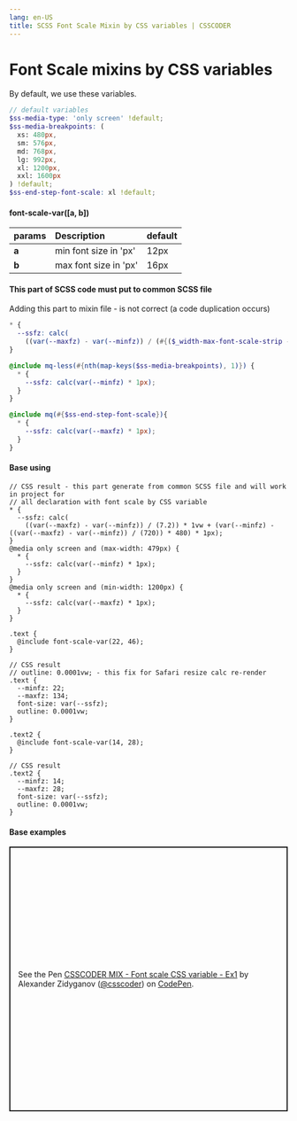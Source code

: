 ```yaml
---
lang: en-US
title: SCSS Font Scale Mixin by CSS variables | CSSCODER
---
```


# Font Scale mixins by CSS variables

By default, we use these variables.

```scss
// default variables
$ss-media-type: 'only screen' !default;
$ss-media-breakpoints: (
  xs: 480px,
  sm: 576px,
  md: 768px,
  lg: 992px,
  xl: 1200px,
  xxl: 1600px
) !default;
$ss-end-step-font-scale: xl !default;
```

#### font-scale-var([a, b])
| params            | Description               | default       |
| :-------------    |:-------------             | :----------   |
| **a**             | min font size in 'px'     | 12px          |
| **b**             | max font size in 'px'     | 16px          |

#### This part of SCSS code must put to common SCSS file
Adding this part to mixin file - is not correct (a сode duplication occurs)

```scss
* {
  --ssfz: calc(
    ((var(--maxfz) - var(--minfz)) / (#{($_width-max-font-scale-strip - $_width-min-font-scale-strip) / 100 })) * 1vw + (var(--minfz) - ((var(--maxfz) - var(--minfz)) / (#{$_width-max-font-scale-strip - $_width-min-font-scale-strip})) * #{$_width-min-font-scale-strip}) * 1px);
}

@include mq-less(#{nth(map-keys($ss-media-breakpoints), 1)}) {
  * {
    --ssfz: calc(var(--minfz) * 1px);
  }
}

@include mq(#{$ss-end-step-font-scale}){
  * {
    --ssfz: calc(var(--maxfz) * 1px);
  }
}
```

#### Base using 
```scss{19,32}
// CSS result - this part generate from common SCSS file and will work in project for
// all declaration with font scale by CSS variable
* {
  --ssfz: calc(
    ((var(--maxfz) - var(--minfz)) / (7.2)) * 1vw + (var(--minfz) - ((var(--maxfz) - var(--minfz)) / (720)) * 480) * 1px);
}
@media only screen and (max-width: 479px) {
  * {
    --ssfz: calc(var(--minfz) * 1px);
  }
}
@media only screen and (min-width: 1200px) {
  * {
    --ssfz: calc(var(--maxfz) * 1px);
  }
}

.text {
  @include font-scale-var(22, 46);
}

// CSS result
// outline: 0.0001vw; - this fix for Safari resize calc re-render
.text {
  --minfz: 22;
  --maxfz: 134;
  font-size: var(--ssfz);
  outline: 0.0001vw;
}

.text2 {
  @include font-scale-var(14, 28);
}

// CSS result
.text2 {
  --minfz: 14;
  --maxfz: 28;
  font-size: var(--ssfz);
  outline: 0.0001vw;
}
```

#### Base examples
<p class="codepen" data-height="478" data-theme-id="2386" data-default-tab="result" data-user="csscoder" data-slug-hash="RwWPVWO" style="height: 478px; box-sizing: border-box; display: flex; align-items: center; justify-content: center; border: 2px solid; margin: 1em 0; padding: 1em;" data-pen-title="CSSCODER MIX - Font scale CSS variable - Ex1">
  <span>See the Pen <a href="https://codepen.io/csscoder/pen/RwWPVWO">
  CSSCODER MIX - Font scale CSS variable - Ex1</a> by Alexander Zidyganov (<a href="https://codepen.io/csscoder">@csscoder</a>)
  on <a href="https://codepen.io">CodePen</a>.</span>
</p>
<script async src="https://static.codepen.io/assets/embed/ei.js"></script>
